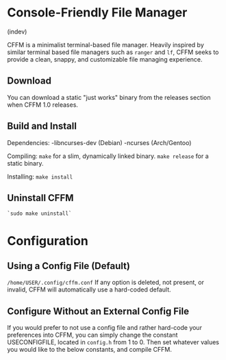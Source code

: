 # Console-Friendly File Manager
(indev)

CFFM is a minimalist terminal-based file manager. Heavily inspired by similar terminal based file managers such as `ranger` and `lf`, CFFM seeks to provide a clean, snappy, and customizable file managing experience.

## Download
You can download a static "just works" binary from the releases section when CFFM 1.0 releases.

## Build and Install
Dependencies:
-libncurses-dev (Debian)
-ncurses (Arch/Gentoo)

Compiling:
`make` for a slim, dynamically linked binary.
`make release` for a static binary.

Installing:
    `make install`

## Uninstall CFFM
    `sudo make uninstall`

# Configuration 
## Using a Config File (Default)
`/home/USER/.config/cffm.conf`
If any option is deleted, not present, or invalid, CFFM will automatically use a hard-coded default.

## Configure Without an External Config File
If you would prefer to not use a config file and rather hard-code your preferences into CFFM, you can simply change the constant USECONFIGFILE, located in `config.h` from 1 to 0. Then set whatever values you would like to the below constants, and compile CFFM.
